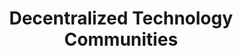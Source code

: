 ---
layout: default
title: Decentralized Technology Communities
permalink: /communities/
parent: Part 1 - Establishing Concepts
nav_order: 3
---